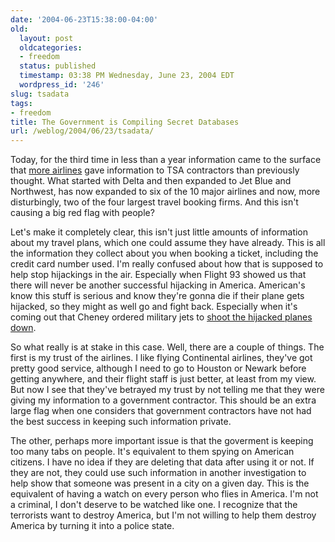 ```yaml
---
date: '2004-06-23T15:38:00-04:00'
old:
  layout: post
  oldcategories:
  - freedom
  status: published
  timestamp: 03:38 PM Wednesday, June 23, 2004 EDT
  wordpress_id: '246'
slug: tsadata
tags:
- freedom
title: The Government is Compiling Secret Databases
url: /weblog/2004/06/23/tsadata/
---
```


Today, for the third time in less than a year information came to the surface
that [more
airlines](http://www.wired.com/news/politics/0,1283,63958,00.html?tw=wn_tophead_1)
gave information to TSA contractors than previously thought.  What started with
Delta and then expanded to Jet Blue and Northwest, has now expanded to six of
the 10 major airlines and now, more disturbingly, two of the four largest
travel booking firms.  And this isn't causing a big red flag with people?

Let's make it completely clear, this isn't just little amounts of information
about my travel plans, which one could assume they have already.  This is all
the information they collect about you when booking a ticket, including the
credit card number used.  I'm really confused about how that is supposed to
help stop hijackings in the air.  Especially when Flight 93 showed us that
there will never be another successful hijacking in America.  American's know
this stuff is serious and know they're gonna die if their plane gets hijacked,
so they might as well go and fight back.  Especially when it's coming out that
Cheney ordered military jets to [shoot the hijacked planes
down](http://www.theage.com.au/articles/2004/06/18/1087245080991.html?from=top5).

So what really is at stake in this case.  Well, there are a couple of things.
The first is my trust of the airlines.  I like flying Continental airlines,
they've got pretty good service, although I need to go to Houston or Newark
before getting anywhere, and their flight staff is just better, at least from
my view.  But now I see that they've betrayed my trust by not telling me that
they were giving my information to a government contractor.  This should be an
extra large flag when one considers that government contractors have not had
the best success in keeping such information private.

The other, perhaps more important issue is that the goverment is keeping too
many tabs on people.  It's equivalent to them spying on American citizens.  I
have no idea if they are deleting that data after using it or not.  If they are
not, they could use such information in another investigation to help show that
someone was present in a city on a given day.  This is the equivalent of having
a watch on every person who flies in America.  I'm not a criminal, I don't
deserve to be watched like one.  I recognize that the terrorists want to
destroy America, but I'm not willing to help them destroy America by turning it
into a police state.

